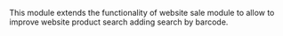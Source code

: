 This module extends the functionality of website sale module to allow to
improve website product search adding search by barcode.
